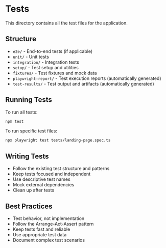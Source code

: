 # Tests

This directory contains all the test files for the application.

## Structure

- `e2e/` - End-to-end tests (if applicable)
- `unit/` - Unit tests
- `integration/` - Integration tests
- `setup/` - Test setup and utilities
- `fixtures/` - Test fixtures and mock data
- `playwright-report/` - Test execution reports (automatically generated)
- `test-results/` - Test output and artifacts (automatically generated)

## Running Tests

To run all tests:

```bash
npm test
```

To run specific test files:

```bash
npx playwright test tests/landing-page.spec.ts
```

## Writing Tests

- Follow the existing test structure and patterns
- Keep tests focused and independent
- Use descriptive test names
- Mock external dependencies
- Clean up after tests

## Best Practices

- Test behavior, not implementation
- Follow the Arrange-Act-Assert pattern
- Keep tests fast and reliable
- Use appropriate test data
- Document complex test scenarios

